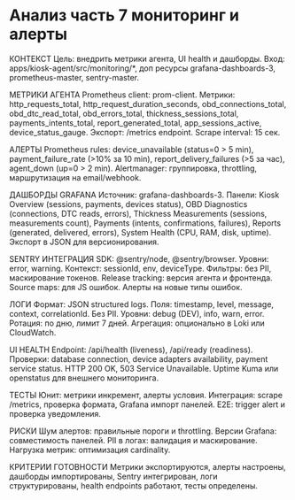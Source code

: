 # Анализ часть 7 мониторинг и алерты

КОНТЕКСТ
Цель: внедрить метрики агента, UI health и дашборды. Вход: apps/kiosk-agent/src/monitoring/*, доп ресурсы grafana-dashboards-3, prometheus-master, sentry-master.

МЕТРИКИ АГЕНТА
Prometheus client: prom-client. Метрики: http_requests_total, http_request_duration_seconds, obd_connections_total, obd_dtc_read_total, obd_errors_total, thickness_sessions_total, payments_intents_total, report_generated_total, app_sessions_active, device_status_gauge. Экспорт: /metrics endpoint. Scrape interval: 15 сек.

АЛЕРТЫ
Prometheus rules: device_unavailable (status=0 > 5 min), payment_failure_rate (>10% за 10 min), report_delivery_failures (>5 за час), agent_down (up=0 > 2 min). Alertmanager: группировка, throttling, маршрутизация на email/webhook.

ДАШБОРДЫ GRAFANA
Источник: grafana-dashboards-3. Панели: Kiosk Overview (sessions, payments, devices status), OBD Diagnostics (connections, DTC reads, errors), Thickness Measurements (sessions, measurements count), Payments (intents, confirmations, failures), Reports (generated, delivered, errors), System Health (CPU, RAM, disk, uptime). Экспорт в JSON для версионирования.

SENTRY ИНТЕГРАЦИЯ
SDK: @sentry/node, @sentry/browser. Уровни: error, warning. Контекст: sessionId, env, deviceType. Фильтры: без PII, маскирование токенов. Release tracking: версия агента и фронтенда. Source maps: для JS ошибок. Алерты на новые типы ошибок.

ЛОГИ
Формат: JSON structured logs. Поля: timestamp, level, message, context, correlationId. Без PII. Уровни: debug (DEV), info, warn, error. Ротация: по дню, лимит 7 дней. Агрегация: опционально в Loki или CloudWatch.

UI HEALTH
Endpoint: /api/health (liveness), /api/ready (readiness). Проверки: database connection, device adapters availability, payment service status. HTTP 200 OK, 503 Service Unavailable. Uptime Kuma или openstatus для внешнего мониторинга.

ТЕСТЫ
Юнит: метрики инкремент, алерты условия. Интеграция: scrape /metrics, проверка формата, Grafana импорт панелей. E2E: trigger alert и проверка уведомления.

РИСКИ
Шум алертов: правильные пороги и throttling. Версии Grafana: совместимость панелей. PII в логах: валидация и маскирование. Нагрузка метрик: оптимизация cardinality.

КРИТЕРИИ ГОТОВНОСТИ
Метрики экспортируются, алерты настроены, дашборды импортированы, Sentry интегрирован, логи структурированы, health endpoints работают, тесты определены.

